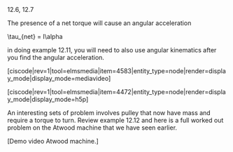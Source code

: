 <stop-note>
    <span slot="message">12.6, 12.7</span>
</stop-note>

The presence of a net torque will cause an angular acceleration 

<lrn-math>\tau_{net} = I\alpha </lrn-math>

in doing example 12.11, you will need to also use angular kinematics after you find the angular acceleration. 

[ciscode|rev=1|tool=elmsmedia|item=4583|entity_type=node|render=display_mode|display_mode=mediavideo]

[ciscode|rev=1|tool=elmsmedia|item=4472|entity_type=node|render=display_mode|display_mode=h5p]

An interesting sets of problem involves pulley that now have mass and require a torque to turn. Review example 12.12 and here is a full worked out problem on the Atwood machine that we have seen earlier. 

[Demo video Atwood machine.]